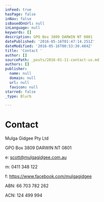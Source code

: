 ```yaml
---
inFeed: true
hasPage: false
inNav: false
isBasedOnUrl: null
inLanguage: null
keywords: []
description: GPO Box 3809 DARWIN NT 0801
datePublished: '2016-05-16T01:47:14.251Z'
dateModified: '2016-05-16T00:53:30.484Z'
title: 'Contact '
author: []
sourcePath: _posts/2016-01-11-contact-us.md
authors: []
publisher:
  name: null
  domain: null
  url: null
  favicon: null
starred: false
_type: Blurb

---
```

# Contact 

Mulga Gidgee Pty Ltd 

GPO Box 3809 DARWIN NT 0801

e: scott@mulgagidgee.com.au

m: 0411 348 122

f: https://www.facebook.com/mulgagidgee

ABN: 66 703 782 262

ACN: 124 499 994